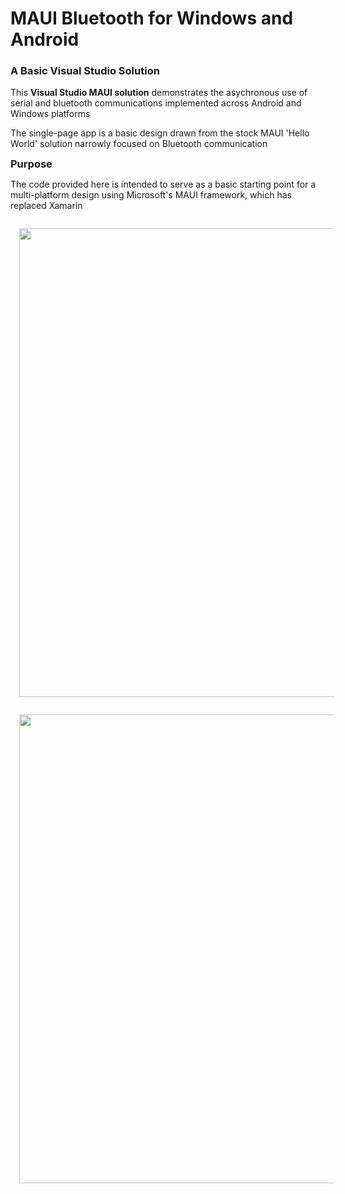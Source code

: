 <h1 >MAUI Bluetooth for Windows and Android</h1>
<h3 >A Basic Visual Studio Solution</h3>
<div style="margin:0em">
    <p>This <b>Visual Studio MAUI solution</b> demonstrates the asychronous use of serial and bluetooth communications implemented across Android and Windows platforms</b></p>
    <p>The single-page app is a basic design drawn from the stock MAUI 'Hello World' solution narrowly focused on Bluetooth communication</p>
    <h3 style="padding:0;margin:0;">Purpose</h3>
    <p>The code provided here is intended to serve as a basic starting point for a multi-platform design using Microsoft's MAUI framework, which has replaced Xamarin</p>

</div>
<div style="align:center;display:block">
  <img src='https://www.otterbinesolutions.com/downloads/GitImages/serial_app0.jpg' style="text-align:center;width:750px;margin:1em" />
</div>
<div style="align:center;display:block">
  <img src='https://www.otterbinesolutions.com/downloads/GitImages/serial_app_a0.jpg' style="text-align:center;width:750px;margin:1em" />
</div>
